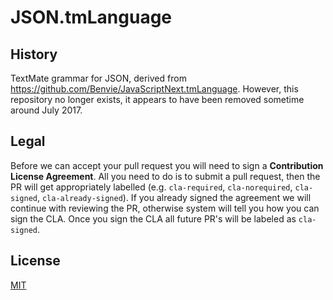 # JSON.tmLanguage

## History

TextMate grammar for JSON, derived from
https://github.com/Benvie/JavaScriptNext.tmLanguage. However, this repository no
longer exists, it appears to have been removed sometime around July 2017.

## Legal

Before we can accept your pull request you will need to sign a **Contribution
License Agreement**. All you need to do is to submit a pull request, then the PR
will get appropriately labelled (e.g. `cla-required`, `cla-norequired`,
`cla-signed`, `cla-already-signed`). If you already signed the agreement we will
continue with reviewing the PR, otherwise system will tell you how you can sign
the CLA. Once you sign the CLA all future PR's will be labeled as `cla-signed`.

## License

[MIT](LICENSE)
